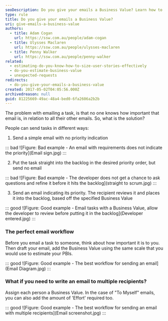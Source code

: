 ```yaml
---
seoDescription: Do you give your emails a Business Value? Learn how to prioritize your tasks effectively with our expert guide.
type: rule
title: Do you give your emails a Business Value?
uri: give-emails-a-business-value
authors:
  - title: Adam Cogan
    url: https://ssw.com.au/people/adam-cogan
  - title: Ulysses Maclaren
    url: https://ssw.com.au/people/ulysses-maclaren
  - title: Penny Walker
    url: https://ssw.com.au/people/penny-walker
related:
  - estimating-do-you-know-how-to-size-user-stories-effectively
  - do-you-estimate-business-value
  - unexpected-requests
redirects:
  - do-you-give-your-emails-a-business-value
created: 2017-05-02T04:05:56.000Z
archivedreason: null
guid: 81225669-49ac-48a4-bed0-6fa2606a2b2b
---
```


The problem with emailing a task, is that no one knows how important that email is, in relation to all their other emails. So, what is the solution?

<!--endintro-->

People can send tasks in different ways:

1. Send a simple email with no priority indication

::: bad
![Figure: Bad example - An email with requirements does not indicate the priority](Email sign.jpg)
:::

2. Put the task straight into the backlog in the desired priority order, but send no email

::: bad
![Figure: Bad example - The developer does not get a chance to ask questions and refine it before it hits the backlog](straight to scrum.jpg)
:::

3. Send an email indicating its priority. The recipient reviews it and places it into the backlog, based off the specified Business Value

::: good
![Figure: Good example - Email tasks with a Business Value, allow the developer to review before putting it in the backlog](Developer entered.jpg)
:::

### The perfect email workflow

Before you email a task to someone, think about how important it is to you. Then draft your email, add the Business Value using the same scale that you would use to estimate your PBIs.

::: good
![Figure: Good example - The best workflow for sending an email](Email Diagram.jpg)
:::

### What if you need to write an email to multiple recipients?

Assign each person a Business Value. In the case of "To Myself" emails, you can also add the amount of 'Effort' required too.

::: good
![Figure: Good example - The best workflow for sending an email with multiple recipients](Email screenshot.jpg)
:::
